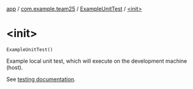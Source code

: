 [app](../../index.md) / [com.example.team25](../index.md) / [ExampleUnitTest](index.md) / [&lt;init&gt;](./-init-.md)

# &lt;init&gt;

`ExampleUnitTest()`

Example local unit test, which will execute on the development machine (host).

See [testing documentation](http://d.android.com/tools/testing).


